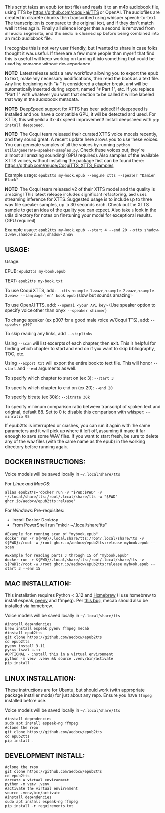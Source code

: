 This script takes an epub (or text file) and reads it to an m4b audiobook file, using TTS by https://github.com/coqui-ai/TTS or OpenAI. The audiofiles are created in discrete chunks then transcribed using whisper speech-to-text. The transcription is compared to the original text, and if they don't match well it tries again. Finally all silence longer than a second is removed from all audio segments, and the audio is cleaned up before being combined into an m4b audiobook file.

I recognize this is not very user friendly, but I wanted to share in case folks thought it was useful. If there are a few more people than myself that find this is useful I will keep working on turning it into something that could be used by someone without dev experience.

**NOTE:** Latest release adds a new workflow allowing you to export the epub to text, make any necessary modifications, then read the book as a text file. Any line beginning with "# " is considered a chapter break, and will be automatically inserted during export, named "# Part 1", etc. If you replace "Part 1" with whatever you want that section to be called it will be labeled that way in the audiobook metadata.

**NOTE:** DeepSpeed support for XTTS has been added! If deepspeed is installed and you have a compatible GPU, it will be detected and used. For XTTS, this will yeild a 3x-4x speed improvement! Install deepspeed with `pip install deepspeed`.

**NOTE:** The Coqui team released their curated XTTS voice models recently, and they sound great. A recent update here
allows you to use these voices. You can generate samples of all the voices by running `python utils/generate-speaker-samples.py`. Check these voices out, they're allmost all amazing sounding! (GPU required). Also samples of the available XTTS voices, without installing the package first can be found there:
https://github.com/rejuce/CoquiTTS_XTTS_Examples

Example usage: `epub2tts my-book.epub --engine xtts --speaker "Damien Black"`

**NOTE:** The Coqui team released v2 of their XTTS model and the quality is amazing! This latest release includes significant refactoring, and uses streaming inference for XTTS. Suggested usage is to include up to three wav file speaker samples, up to 30 seconds each. Check out the XTTS sample to get an idea of the quality you can expect. Also take a look in the utils directory for notes on finetuning your model for exceptional results. (GPU required)

Example usage: `epub2tts my-book.epub --start 4 --end 20 --xtts shadow-1.wav,shadow-2.wav,shadow-3.wav`

## USAGE:
Usage: 

  EPUB: `epub2tts my-book.epub`

  TEXT: `epub2tts my-book.txt`

To use Coqui XTTS, add: `--xtts <sample-1.wav>,<sample-2.wav>,<sample-3.wav> --language 'en' book.epub` (slow but sounds amazing!)

To use OpenAI TTS, add: `--openai <your API key>` (Use speaker option to specify voice other than onyx: `--speaker shimmer`)

To change speaker (ex p307 for a good male voice w/Coqui TTS), add: `--speaker p307`

To skip reading any links, add: `--skiplinks`

Using `--scan` will list excerpts of each chapter, then exit. This is helpful for finding which chapter to start and end on if you want to skip bibliography, TOC, etc.

Using `--export txt` will export the entire book to text file. This will honor `--start` and `--end` arguments as well.

To specify which chapter to start on (ex 3): `--start 3`

To specify which chapter to end on (ex 20): `--end 20`

To specify bitrate (ex 30k): `--bitrate 30k`

To specify minimum comparison ratio between transcript of spoken text and original, default 88. Set to 0 to disable this comparison with whisper: `--minratio 95`

If epub2tts is interrupted or crashes, you can run it again with the same parameters and it will pick up where it left off, assuming it made it far enough to save some WAV files. If you want to start fresh, be sure to delete any of the wav files (with the same name as the epub) in the working directory before running again.

## DOCKER INSTRUCTIONS:
Voice models will be saved locally in `~/.local/share/tts`

For *Linux and MacOS*:
```
alias epub2tts='docker run -v "$PWD:$PWD" -v ~/.local/share/tts:/root/.local/share/tts -w "$PWD" ghcr.io/aedocw/epub2tts:release'
```

For *Windows*:
Pre-requisites:
* Install Docker Desktop
* From PowerShell run "mkdir ~/.local/share/tts"

```
#Example for running scan of "mybook.epub"
docker run -v ${PWD}/.local/share/tts:/root/.local/share/tts -v ${PWD}:/root -w /root ghcr.io/aedocw/epub2tts:release mybook.epub --scan

#Example for reading parts 3 through 15 of "mybook.epub"
docker run -v ${PWD}/.local/share/tts:/root/.local/share/tts -v ${PWD}:/root -w /root ghcr.io/aedocw/epub2tts:release mybook.epub --start 3 --end 15
```

## MAC INSTALLATION:
This installation requires Python < 3.12 and [Homebrew](https://brew.sh/) (I use homebrew to install espeak, [pyenv](https://stackoverflow.com/questions/36968425/how-can-i-install-multiple-versions-of-python-on-latest-os-x-and-use-them-in-par) and ffmpeg). Per [this bug](https://github.com/coqui-ai/TTS/issues/2052), mecab should also be installed via homebrew.

Voice models will be saved locally in `~/.local/share/tts`
```
#install dependencies
brew install espeak pyenv ffmpeg mecab
#install epub2tts
git clone https://github.com/aedocw/epub2tts
cd epub2tts
pyenv install 3.11
pyenv local 3.11
#OPTIONAL - install this in a virtual environment
python -m venv .venv && source .venv/bin/activate
pip install .
```

## LINUX INSTALLATION:

These instructions are for Ubuntu, but should work (with appropriate package installer mods) for just about any repo. Ensure you have `ffmpeg` installed before use.

Voice models will be saved locally in `~/.local/share/tts`

```
#install dependencies
sudo apt install espeak-ng ffmpeg
#clone the repo
git clone https://github.com/aedocw/epub2tts
cd epub2tts
pip install .
```

## DEVELOPMENT INSTALL:

```
#clone the repo
git clone https://github.com/aedocw/epub2tts
cd epub2tts
#create a virtual environment
python -m venv .venv
#activate the virtual environment
source .venv/bin/activate
#install dependencies
sudo apt install espeak-ng ffmpeg
pip install -r requirements.txt
```

